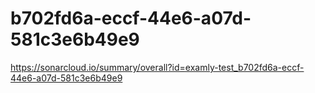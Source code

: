 # b702fd6a-eccf-44e6-a07d-581c3e6b49e9
https://sonarcloud.io/summary/overall?id=examly-test_b702fd6a-eccf-44e6-a07d-581c3e6b49e9
